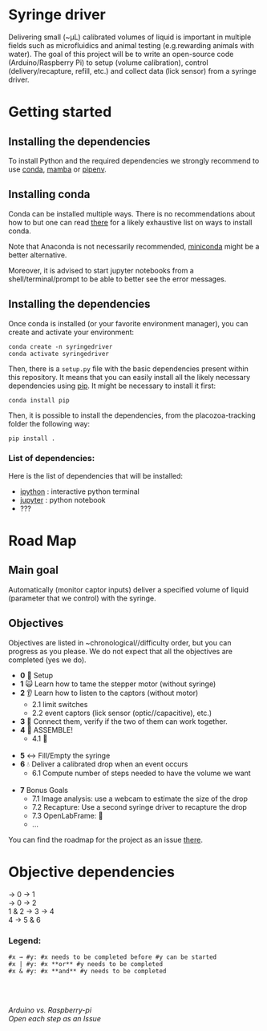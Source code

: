# Syringe driver
Delivering small (~µL) calibrated volumes of liquid is important in multiple fields such as microfluidics and animal testing (e.g.rewarding animals with water). The goal of this project will be to write an open-source code (Arduino/Raspberry Pi) to setup (volume calibration), control (delivery/recapture, refill, etc.) and collect data (lick sensor) from a syringe driver.


# Getting started

## Installing the dependencies
To install Python and the required dependencies we strongly recommend to use
[conda], [mamba] or [pipenv].

## Installing conda

Conda can be installed multiple ways. There is no recommendations about how to
but one can read [there](https://docs.conda.io/projects/conda/en/latest/user-guide/install/index.html)
for a likely exhaustive list on ways to install conda.

Note that Anaconda is not necessarily recommended, [miniconda] might be a better
alternative.

Moreover, it is advised to start jupyter notebooks from a shell/terminal/prompt
to be able to better see the error messages.

## Installing the dependencies

Once conda is installed (or your favorite environment manager), you can create
and activate your environment:
```shell
conda create -n syringedriver
conda activate syringedriver
```

Then, there is a `setup.py` file with the basic dependencies present within this
repository. It means that you can easily install all the likely necessary
dependencies using [pip]. It might be necessary to install it first:
```shell
conda install pip
```

Then, it is possible to install the dependencies, from the placozoa-tracking
folder the following way:
```shell
pip install .
```

### List of dependencies:
Here is the list of dependencies that will be installed:
- [ipython] : interactive python terminal
- [jupyter] : python notebook
- ???


# **Road Map**

## Main goal
Automatically (monitor captor inputs) deliver a specified volume of liquid (parameter that we control) with the syringe.

## Objectives
Objectives are listed in ~chronological//difficulty order, but you can progress as you please.
We do not expect that all the objectives are completed (yes we do).

- **0** :wrench: Setup
- **1** :scream_cat: Learn how to tame the stepper motor (without syringe)
- **2** :ear: Learn how to listen to the captors (without motor)
    - 2.1 limit switches
    - 2.2 event captors (lick sensor (optic//capacitive), etc.)
- **3** :couple_with_heart: Connect them, verify if the two of them can work together.
- **4** :wedding: ASSEMBLE!
    - 4.1 :tada:
<br/><br/>
- **5** :left_right_arrow: Fill/Empty the syringe
- **6** :droplet: Deliver a calibrated drop when an event occurs
    - 6.1 Compute number of steps needed to have the volume we want
<br/><br/>
- **7** Bonus Goals
    - 7.1 Image analysis: use a webcam to estimate the size of the drop 
    - 7.2 Recapture: Use a second syringe driver to recapture the drop
    - 7.3 OpenLabFrame: :tropical_drink:
    - ...

You can find the roadmap for the project as an issue [there](https://github.com/CENTURI-Hackathon-2022/syringe-driver/issues/1).

# Objective dependencies

&rarr; 0 &rarr; 1  
&rarr; 0 &rarr; 2  
1 & 2 &rarr; 3 &rarr; 4  
4 &rarr; 5 & 6  

### Legend:

    #x → #y: #x needs to be completed before #y can be started
    #x | #y: #x **or** #y needs to be completed
    #x & #y: #x **and** #y needs to be completed
    
    
[conda]: https://docs.conda.io/en/latest/
[mamba]: https://mamba.readthedocs.io/en/latest/
[pipenv]: https://pipenv.pypa.io/en/latest/
[miniconda]: https://docs.conda.io/en/latest/miniconda.html
[pip]: https://pypi.org/project/pip
[ipython]: https://ipython.org
[jupyter]: https://jupyter.org


<br/><br/>  

*Arduino vs. Raspberry-pi*  
*Open each step as an Issue*  
